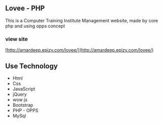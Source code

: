 ## Lovee - PHP

This is a Computer Training Institute Management website, made by core php and using opps concept

### view site
[http://amardeep.epizy.com/lovee/](http://amardeep.epizy.com/lovee/)

## Use Technology

* Html
* Css
* JavaScript
* jQuery
* wow js
* Bootstrap
* PHP - OPPS
* MySql



